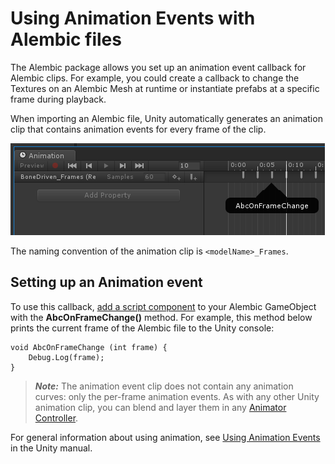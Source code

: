 # Using Animation Events with Alembic files

The Alembic package allows you set up an animation event callback for Alembic clips. For example, you could create a callback to change the Textures on an Alembic Mesh at runtime or instantiate prefabs at a specific frame during playback.

When importing an Alembic file, Unity automatically generates an animation clip that contains animation events for every frame of the clip.

![Animation Event Clip](images/abc_animationevents.png)

The naming convention of the animation clip is `<modelName>_Frames`.

## Setting up an Animation event

To use this callback, [add a script component](https://docs.unity3d.com/Manual/CreatingAndUsingScripts.html) to your Alembic GameObject with the **AbcOnFrameChange()** method. For example, this method below prints the current frame of the Alembic file to the Unity console:

```
void AbcOnFrameChange (int frame) {
    Debug.Log(frame);
}
```

> ***Note:*** The animation event clip does not contain any animation curves: only the per-frame animation events. As with any other Unity animation clip, you can blend and layer them in any [Animator Controller](https://docs.unity3d.com/Manual/class-AnimatorController.html).

For general information about using animation, see [Using Animation Events](https://docs.unity3d.com/Manual/animeditor-AnimationEvents.html) in the Unity manual.
